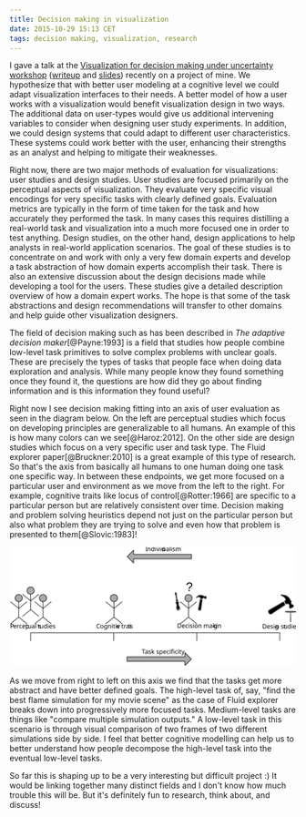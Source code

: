 ```yaml
---
title: Decision making in visualization
date: 2015-10-29 15:13 CET
tags: decision making, visualization, research
---
```


I gave a talk at the [Visualization for decision making under uncertainty
workshop](http://uncertainty2015.cs.univie.ac.at)
([writeup](http://figshare.com/articles/Decision_making_in_uncertainty_visualization/1585848) 
and [slides](http://www.tomtorsneyweir.com/decision_making-vdmu2015/final_talk)) 
recently on a project of
mine. We hypothesize that with better user modeling at a cognitive level we
could adapt visualization interfaces to their needs. A better model of how a
user works with a visualization would benefit visualization design in two
ways. The additional data on user-types would give us additional intervening
variables to consider when designing user study experiments. In addition,
we could design systems that could adapt to different user characteristics.
These systems could work better with the user, enhancing their strengths as
an analyst and helping to mitigate their weaknesses.

Right now, there are two major methods of evaluation for visualizations: user
studies and design studies. User studies are focused primarily on the
perceptual aspects of visualization. They evaluate very specific visual
encodings for very specific tasks with clearly defined goals. Evaluation
metrics are typically in the form of time taken for the task and how accurately
they performed the task.  In many cases this requires distilling a real-world
task and visualization into a much more focused one in order to test anything.
Design studies, on the other hand, design applications to help analysts in
real-world application scenarios.  The goal of these studies is to concentrate
on and work with only a very few domain experts and develop a task abstraction
of how domain experts accomplish their task. There is also an extensive
discussion about the design decisions made while developing a tool for the
users. These studies give a detailed description overview of how a domain
expert works. The hope is that some of the task abstractions and design
recommendations will transfer to other domains and help guide other
visualization designers.

The field of decision making such as has been described in *The adaptive
decision maker*[@Payne:1993] is a field that studies how
people combine low-level task primitives to solve complex problems with unclear
goals.  These are precisely the types of tasks that people face when doing data
exploration and analysis. While many people know they found something once they
found it, the questions are how did they go about finding information and is
this information they found useful?

Right now I see decision making fitting into an axis of user evaluation as seen
in the diagram below. On the left are perceptual studies which focus on
developing principles are generalizable to all humans. An example of this is
how many colors can we see[@Haroz:2012].  On the other side
are design studies which focus on a very specific user and task type. The Fluid
explorer paper[@Bruckner:2010] is a great example of this
type of research.  So that's the axis from basically all humans to one human
doing one task one specific way. In between these endpoints, we get more
focused on a particular user and environment as we move from the left to the
right. For example, cognitive traits like locus of control[@Rotter:1966] are 
specific to a particular person but are
relatively consistent over time. Decision making and problem solving heuristics
depend not just on the particular person but also what problem they are trying
to solve and even how that problem is presented to them[@Slovic:1983]!

![axis of user characterization](images/vis_personalization_axis.svg)

As we move from right to left on this axis we find that the tasks get more
abstract and have better defined goals. The high-level task of, say, "find the
best flame simulation for my movie scene" as the case of Fluid explorer breaks
down into progressively more focused tasks. Medium-level tasks are things like
"compare multiple simulation outputs." A low-level task in this scenario is
through visual comparison of two frames of two different simulations side by
side. I feel that better cognitive modelling can help us to better understand
how people decompose the high-level task into the eventual low-level tasks.

So far this is shaping up to be a very interesting but difficult project :) It
would be linking together many distinct fields and I don't know how much
trouble this will be. But it's definitely fun to research, think about, and
discuss!



